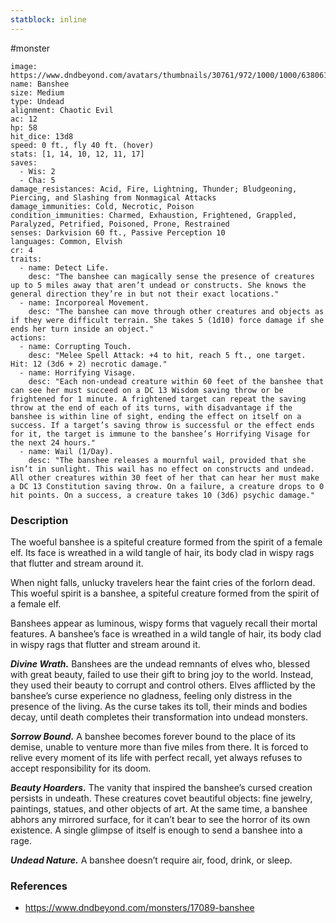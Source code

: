 ```yaml
---
statblock: inline
---
```

 #monster 

```statblock
image: https://www.dndbeyond.com/avatars/thumbnails/30761/972/1000/1000/638061101973584758.png
name: Banshee
size: Medium
type: Undead
alignment: Chaotic Evil
ac: 12
hp: 58
hit_dice: 13d8
speed: 0 ft., fly 40 ft. (hover)
stats: [1, 14, 10, 12, 11, 17]
saves:
  - Wis: 2
  - Cha: 5
damage_resistances: Acid, Fire, Lightning, Thunder; Bludgeoning, Piercing, and Slashing from Nonmagical Attacks
damage_immunities: Cold, Necrotic, Poison
condition_immunities: Charmed, Exhaustion, Frightened, Grappled, Paralyzed, Petrified, Poisoned, Prone, Restrained
senses: Darkvision 60 ft., Passive Perception 10
languages: Common, Elvish
cr: 4
traits:
  - name: Detect Life.
    desc: "The banshee can magically sense the presence of creatures up to 5 miles away that aren’t undead or constructs. She knows the general direction they’re in but not their exact locations."
  - name: Incorporeal Movement.
    desc: "The banshee can move through other creatures and objects as if they were difficult terrain. She takes 5 (1d10) force damage if she ends her turn inside an object."
actions:
  - name: Corrupting Touch.
    desc: "Melee Spell Attack: +4 to hit, reach 5 ft., one target. Hit: 12 (3d6 + 2) necrotic damage."
  - name: Horrifying Visage.
    desc: "Each non-undead creature within 60 feet of the banshee that can see her must succeed on a DC 13 Wisdom saving throw or be frightened for 1 minute. A frightened target can repeat the saving throw at the end of each of its turns, with disadvantage if the banshee is within line of sight, ending the effect on itself on a success. If a target’s saving throw is successful or the effect ends for it, the target is immune to the banshee’s Horrifying Visage for the next 24 hours."
  - name: Wail (1/Day).
    desc: "The banshee releases a mournful wail, provided that she isn’t in sunlight. This wail has no effect on constructs and undead. All other creatures within 30 feet of her that can hear her must make a DC 13 Constitution saving throw. On a failure, a creature drops to 0 hit points. On a success, a creature takes 10 (3d6) psychic damage."
```

### Description

The woeful banshee is a spiteful creature formed from the spirit of a female elf. Its face is wreathed in a wild tangle of hair, its body clad in wispy rags that flutter and stream around it.

When night falls, unlucky travelers hear the faint cries of the forlorn dead. This woeful spirit is a banshee, a spiteful creature formed from the spirit of a female elf.

Banshees appear as luminous, wispy forms that vaguely recall their mortal features. A banshee’s face is wreathed in a wild tangle of hair, its body clad in wispy rags that flutter and stream around it.

_**Divine Wrath.**_ Banshees are the undead remnants of elves who, blessed with great beauty, failed to use their gift to bring joy to the world. Instead, they used their beauty to corrupt and control others. Elves afflicted by the banshee’s curse experience no gladness, feeling only distress in the presence of the living. As the curse takes its toll, their minds and bodies decay, until death completes their transformation into undead monsters.

_**Sorrow Bound.**_ A banshee becomes forever bound to the place of its demise, unable to venture more than five miles from there. It is forced to relive every moment of its life with perfect recall, yet always refuses to accept responsibility for its doom.

_**Beauty Hoarders.**_ The vanity that inspired the banshee’s cursed creation persists in undeath. These creatures covet beautiful objects: fine jewelry, paintings, statues, and other objects of art. At the same time, a banshee abhors any mirrored surface, for it can’t bear to see the horror of its own existence. A single glimpse of itself is enough to send a banshee into a rage.

_**Undead Nature.**_ A banshee doesn’t require air, food, drink, or sleep.

### References

* https://www.dndbeyond.com/monsters/17089-banshee
